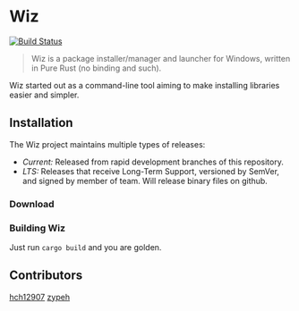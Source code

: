 # Wiz
[![Build Status](https://travis-ci.org/hch12907/wiz.svg?branch=master)](https://travis-ci.org/hch12907/wiz)

> Wiz is a package installer/manager and launcher for Windows, written in Pure Rust (no binding and such).

Wiz started out as a command-line tool aiming to make installing libraries easier and simpler.

## Installation
The Wiz project maintains multiple types of releases:
 * *Current:* Released from rapid development branches of this repository.
 * *LTS:* Releases that receive Long-Term Support, versioned by SemVer, and signed by member of team. Will release binary files on github.

### Download
<!-- Binaries, installer and source tarballs are available at <GITHUB_RELEASES>
Binaries: <snip>
Installer: <snip>
Source: <snip> -->

### Building Wiz
Just run `cargo build` and you are golden.

## Contributors
[hch12907](https://github.com/hch12907)
[zypeh](https://github.com/zypeh)
